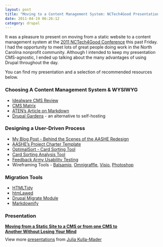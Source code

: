```yaml
---
layout: post
title: "Moving to a Content Management System: NCTech4Good Presentation and Resources"
date: 2011-04-19 06:26:12
category: drupal
---
```


It was a pleasure to present on moving from a static website to a content management system at the [2011 NCTech4Good Conference][1] this past Friday. I had the opportunity to meet lots of great people doing work in the North Carolina nonprofit community. Although I intended to keep my presentation CMS-agnostic, I ended up talking about the many advantages of using Drupal throughout the day.

You can find my presentation and a selection of recommended resources below. 

<h3 id="choosing_a_content_management_system_wysiwyg">
  Choosing A Content Management System & WYSIWYG
</h3>

*   [Idealware CMS Review][2]
*   [CMS Matrix][3]
*   [ATEN’s Article on Markdown][4]
*   [Drupal Gardens][5] - an alternative to self-hosting

<h3 id="designing_a_user_driven_process">
  Designing a User-Driven Process
</h3>

*   [My Blog Post - Behind the Scenes of the AASHE Redesign][6]
*   [AASHE’s Project Charter Template][7]
*   [OptimalSort - Card Sorting Tool][8]
*   [Card Sorting Analysis Tool][9]
*   [Feedback Army Usability Testing][10] 
*   Wireframing Tools - [Balsamiq][11], [Omnigraffle][12], [Visio][13], [Photoshop][14]

<h3 id="migration_tools">
  Migration Tools
</h3>

*   [HTMLTidy][15]
*   [htmLawed][16]
*   [Drupal Migrate Module][17]
*   [Markdownify][18]

<h3 id="presentation">
  Presentation
</h3>

<div style="width:425px" id="__ss_7664998">
  <strong style="display:block;margin:12px 0 4px"><a href="http://www.slideshare.net/JuliaKM/moving-from-a-static-site-to-a-cms-or-from-one-cms-to-another-without-losing-your-mind" title="Moving from a Static Site to a CMS or from one CMS to Another Without Losing Your Mind">Moving from a Static Site to a CMS or from one CMS to Another Without Losing Your Mind</a></strong> <div style="padding:5px 0 12px">
    View more <a href="http://www.slideshare.net/">presentations</a> from <a href="http://www.slideshare.net/JuliaKM">Julia Kulla-Mader</a>
  </div>
</div>

 [1]: http://nctech4good.org/
 [2]: http://www.idealware.org/reports/2010-os-cms
 [3]: http://www.cmsmatrix.org/
 [4]: http://atendesigngroup.com/blog/what-it-not-what-it-looks
 [5]: http://www.drupalgardens.com
 [6]: http://www.aashe.org/blog/behind-scenes-aashe-website-redesign
 [7]: https://docs.google.com/document/d/17rRjLQLwmDAD2jVKyXZ9mhQwZ56i9TmpEF6Rju2PZDM/edit?hl=en&authkey=CKDh2p8C
 [8]: http://www.optimalworkshop.com/optimalsort.htm
 [9]: http://userpoint.fi/tools/card_sort_cluster_analysis_tool/
 [10]: http://www.feedbackarmy.com/
 [11]: http://balsamiq.com/products/mockups
 [12]: http://www.omnigroup.com/products/omnigraffle/
 [13]: http://office.microsoft.com/en-us/visio/
 [14]: http://www.photoshop.com/
 [15]: http://infohound.net/tidy/
 [16]: http://www.bioinformatics.org/phplabware/internal_utilities/htmLawed/
 [17]: http://drupal.org/project/migrate
 [18]: http://milianw.de/projects/markdownify/